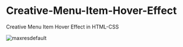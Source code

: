 # Creative-Menu-Item-Hover-Effect
Creative Menu Item Hover Effect in HTML-CSS


![maxresdefault](https://user-images.githubusercontent.com/78216965/170434061-db4bd631-3726-4277-9352-3b90dba557b4.jpg)
